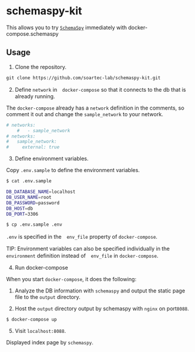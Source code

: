 # schemaspy-kit
This allows you to try [`SchemaSpy`](https://github.com/schemaspy/schemaspy) immediately with docker-compose.schemaspy

## Usage

1. Clone the repository.

```
git clone https://github.com/soartec-lab/schemaspy-kit.git
```

2. Define `network` in　`docker-compose` so that it connects to the db that is already running.

The `docker-compose` already has a `network` definition in the comments, so comment it out and change the `sample_network` to your network.

```yaml
# networks:
    #   - sample_network
# networks:
#   sample_network:
#     external: true
```

3. Define environment variables.

Copy `.env.sample` to define the environment variables.

```bash
$ cat .env.sample

DB_DATABASE_NAME=localhost
DB_USER_NAME=root
DB_PASSWORD=password
DB_HOST=db
DB_PORT=3306

$ cp .env.sample .env
```

`.env` is specified in the　`env_file` property of `docker-compose`.

TIP: Environment variables can also be specified individually in the `environment` definition instead of　`env_file` in `docker-compose`.


4. Run docker-compose

When you start `docker-compose`, it does the following:

1. Analyze the DB information with `schemaspy` and output the static page file to the `output` directory.

2. Host the `output` directory output by schemaspy with `nginx` on port`8088`.

```bash
$ docker-compose up
```

5. Visit `localhost:8088`.

Displayed index page by `schemaspy`.
